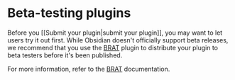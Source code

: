 # Beta-testing plugins

Before you [[Submit your plugin|submit your plugin]], you may want to let users try it out first. While Obsidian doesn't officially support beta releases, we recommend that you use the [BRAT](https://github.com/TfTHacker/obsidian42-brat) plugin to distribute your plugin to beta testers before it's been published.

For more information, refer to the [BRAT](https://tfthacker.com/BRAT) documentation.
